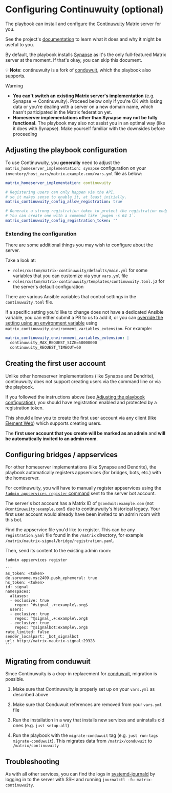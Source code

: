 <!--
SPDX-FileCopyrightText: 2025 Slavi Pantaleev
SPDX-FileCopyrightText: 2025 Suguru Hirahara

SPDX-License-Identifier: AGPL-3.0-or-later
-->

# Configuring Continuwuity (optional)

The playbook can install and configure the [Continuwuity](https://continuwuity.org) Matrix server for you.

See the project's [documentation](https://continuwuity.org) to learn what it does and why it might be useful to you.

By default, the playbook installs [Synapse](https://github.com/element-hq/synapse) as it's the only full-featured Matrix server at the moment. If that's okay, you can skip this document.

💡 **Note**: continuwuity is a fork of [conduwuit](./configuring-playbook-conduwuit.md), which the playbook also supports.

> [!WARNING]
> - **You can't switch an existing Matrix server's implementation** (e.g. Synapse -> Continuwuity). Proceed below only if you're OK with losing data or you're dealing with a server on a new domain name, which hasn't participated in the Matrix federation yet.
> - **Homeserver implementations other than Synapse may not be fully functional**. The playbook may also not assist you in an optimal way (like it does with Synapse). Make yourself familiar with the downsides before proceeding

## Adjusting the playbook configuration

To use Continuwuity, you **generally** need to adjust the `matrix_homeserver_implementation: synapse` configuration on your `inventory/host_vars/matrix.example.com/vars.yml` file as below:

```yaml
matrix_homeserver_implementation: continuwuity

# Registering users can only happen via the API,
# so it makes sense to enable it, at least initially.
matrix_continuwuity_config_allow_registration: true

# Generate a strong registration token to protect the registration endpoint from abuse.
# You can create one with a command like `pwgen -s 64 1`.
matrix_continuwuity_config_registration_token: ''
```

### Extending the configuration

There are some additional things you may wish to configure about the server.

Take a look at:

- `roles/custom/matrix-continuwuity/defaults/main.yml` for some variables that you can customize via your `vars.yml` file
- `roles/custom/matrix-continuwuity/templates/continuwuity.toml.j2` for the server's default configuration

There are various Ansible variables that control settings in the `continuwuity.toml` file.

If a specific setting you'd like to change does not have a dedicated Ansible variable, you can either submit a PR to us to add it, or you can [override the setting using an environment variable](https://continuwuity.org/configuration#environment-variables) using `matrix_continuwuity_environment_variables_extension`. For example:

```yaml
matrix_continuwuity_environment_variables_extension: |
  continuwuity_MAX_REQUEST_SIZE=50000000
  continuwuity_REQUEST_TIMEOUT=60
```

## Creating the first user account

Unlike other homeserver implementations (like Synapse and Dendrite), continuwuity does not support creating users via the command line or via the playbook.

If you followed the instructions above (see [Adjusting the playbook configuration](#adjusting-the-playbook-configuration)), you should have registration enabled and protected by a registration token.

This should allow you to create the first user account via any client (like [Element Web](./configuring-playbook-client-element-web.md)) which supports creating users.

The **first user account that you create will be marked as an admin** and **will be automatically invited to an admin room**.


## Configuring bridges / appservices

For other homeserver implementations (like Synapse and Dendrite), the playbook automatically registers appservices (for bridges, bots, etc.) with the homeserver.

For continuwuity, you will have to manually register appservices using the [`!admin appservices register` command](https://continuwuity.org/appservices.html#set-up-the-appservice---general-instructions) sent to the server bot account.

The server's bot account has a Matrix ID of `@conduit:example.com` (not `@continuwuity:example.com`!) due to continuwuity's historical legacy.
Your first user account would already have been invited to an admin room with this bot.

Find the appservice file you'd like to register. This can be any `registration.yaml` file found in the `/matrix` directory, for example `/matrix/mautrix-signal/bridge/registration.yaml`.

Then, send its content to the existing admin room:

    !admin appservices register

    ```
    as_token: <token>
    de.sorunome.msc2409.push_ephemeral: true
    hs_token: <token>
    id: signal
    namespaces:
      aliases:
      - exclusive: true
        regex: ^#signal_.+:example\.org$
      users:
      - exclusive: true
        regex: ^@signal_.+:example\.org$
      - exclusive: true
        regex: ^@signalbot:example\.org$
    rate_limited: false
    sender_localpart: _bot_signalbot
    url: http://matrix-mautrix-signal:29328
    ```

## Migrating from conduwuit

Since Continuwuity is a drop-in replacement for [conduwuit](configuring-playbook-conduwuit.md), migration is possible.

1. Make sure that Continuwuity is properly set up on your `vars.yml` as described above

2. Make sure that Conduwuit references are removed from your `vars.yml` file

3. Run the installation in a way that installs new services and uninstalls old ones (e.g. `just setup-all`)

4. Run the playbook with the `migrate-conduwuit` tag (e.g. `just run-tags migrate-conduwuit`). This migrates data from `/matrix/conduwuit` to `/matrix/continuwuity`

## Troubleshooting

As with all other services, you can find the logs in [systemd-journald](https://www.freedesktop.org/software/systemd/man/systemd-journald.service.html) by logging in to the server with SSH and running `journalctl -fu matrix-continuwuity`.
